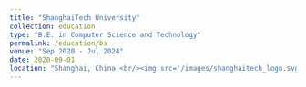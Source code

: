 ```yaml
---
title: "ShanghaiTech University"
collection: education
type: "B.E. in Computer Science and Technology"
permalink: /education/bs
venue: "Sep 2020 - Jul 2024"
date: 2020-09-01
location: "Shanghai, China <br/><img src='/images/shanghaitech_logo.svg'>"
---
```

